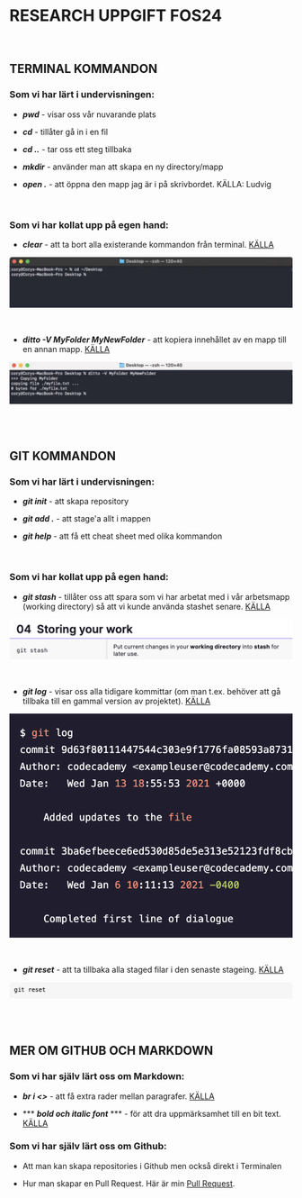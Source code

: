 # RESEARCH UPPGIFT FOS24

<br>

## TERMINAL KOMMANDON

### Som vi har lärt i undervisningen:

- ***pwd*** - visar oss vår nuvarande plats

- ***cd*** - tillåter gå in i en fil

- ***cd ..*** - tar oss ett steg tillbaka

- ***mkdir*** - använder man att skapa en ny directory/mapp

- ***open .*** - att öppna den mapp jag är i på skrivbordet. KÄLLA: Ludvig

<br>

### Som vi har kollat upp på egen hand:

- ***clear*** - att ta bort alla existerande kommandon från terminal. [KÄLLA](https://www.techrepublic.com/article/16-terminal-commands-every-user-should-know/)

![Clear Command Example](./assets/Git%20clear%20command.png)

<br>

- ***ditto -V MyFolder MyNewFolder*** - att kopiera innehållet av en mapp till en annan mapp. [KÄLLA](https://www.techrepublic.com/article/16-terminal-commands-every-user-should-know/)

![Ditto -V Command Example](./assets/Ditto%20-V%20command.png)

<br>
<br>

## GIT KOMMANDON

### Som vi har lärt i undervisningen:

- ***git init*** - att skapa repository

- ***git add .*** - att stage'a allt i mappen

- ***git help*** - att få ett cheat sheet med olika kommandon

<br>

### Som vi har kollat upp på egen hand:

- ***git stash*** - tillåter oss att spara som vi har arbetat med i vår arbetsmapp (working directory) så att vi kunde använda stashet senare. [KÄLLA](https://about.gitlab.com/images/press/git-cheat-sheet.pdf)

![Ditto -V Command Example](./assets/Git%20Stash%20Command.png)

<br>

- ***git log*** - visar oss alla tidigare kommittar (om man t.ex. behöver att gå tillbaka till en gammal version av projektet). [KÄLLA](https://www.codecademy.com/learn/learn-git/modules/learn-git-git-workflow-u/cheatsheet)

![Ditto -V Command Example](./assets/Git%20Log%20command.png)

<br>

- ***git reset*** - att ta tillbaka alla staged filar i den senaste stageing. [KÄLLA](https://stackoverflow.com/questions/348170/how-do-i-undo-git-add-before-commit)

![Git Reset Command Example](./assets/Git%20Reset%20command.png)

<br>
<br>

## MER OM GITHUB OCH MARKDOWN

### Som vi har själv lärt oss om Markdown:

- ***br i <>*** - att få extra rader mellan paragrafer. [KÄLLA](https://docs.document360.com/docs/how-to-add-extra-space-in-markdown)

- *** ***bold och italic font*** *** - för att dra uppmärksamhet till en bit text. [KÄLLA](https://www.markdownguide.org/basic-syntax/)

### Som vi har själv lärt oss om Github:

- Att man kan skapa repositories i Github men också direkt i Terminalen

- Hur man skapar en Pull Request. Här är min [Pull Request](https://github.com/AnnaKirs/Vecka37/pull/1).

<br>
